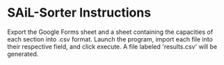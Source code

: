 # SAiL-Sorter Instructions
Export the Google Forms sheet and a sheet containing the capacities of each section into .csv format. Launch the program, import each file into their respective field, and click execute. A file labeled 'results.csv' will be generated.
